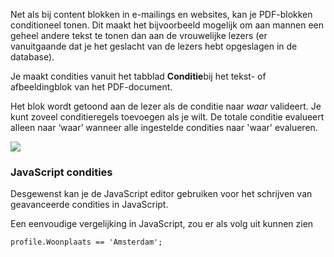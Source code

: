 Net als bij content blokken in e-mailings en websites, kan je
PDF-blokken conditioneel tonen. Dit maakt het bijvoorbeeld mogelijk om
aan mannen een geheel andere tekst te tonen dan aan de vrouwelijke
lezers (er vanuitgaande dat je het geslacht van de lezers hebt
opgeslagen in de database).

Je maakt condities vanuit het tabblad **Conditie**bij het tekst- of
afbeeldingblok van het PDF-document.

Het blok wordt getoond aan de lezer als de conditie naar *waar*
valideert. Je kunt zoveel conditieregels toevoegen als je wilt. De
totale conditie evalueert alleen naar ‘waar’ wanneer alle ingestelde
condities naar 'waar' evalueren.

![](Documentation/PDFcondities.jpg)

### JavaScript condities

Desgewenst kan je de JavaScript editor gebruiken voor het schrijven van
geavanceerde condities in JavaScript.

Een eenvoudige vergelijking in JavaScript, zou er als volg uit kunnen
zien

`profile.Woonplaats == 'Amsterdam';`
